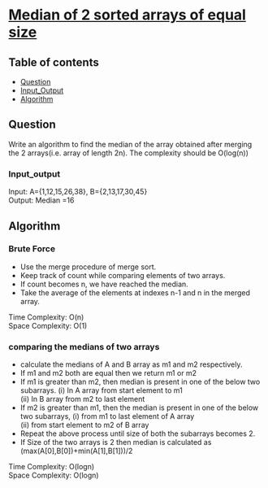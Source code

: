 # [Median of 2 sorted arrays of equal size](https://www.geeksforgeeks.org/median-of-two-sorted-arrays/)

## Table of contents

- [Question](#question)
- [Input_Output](#input_output)
- [Algorithm](#algorithm)

## Question
Write an algorithm to find the median of the array obtained after merging the 2 arrays(i.e. array of length 2n). The complexity should be O(log(n))

### Input_output
Input: A={1,12,15,26,38}, B={2,13,17,30,45} </br>
Output: Median =16

## Algorithm

### Brute Force
- Use the merge procedure of merge sort.
- Keep track of count while comparing elements of two arrays.
- If count becomes n, we have reached the median.
- Take the average of the elements at indexes n-1 and n in the merged array.

Time Complexity: O(n)</br>
Space Complexity: O(1)

### comparing the medians of two arrays
- calculate the medians of A and B array as m1 and m2 respectively.
- If m1 and m2 both are equal then we return m1 or m2
- If m1 is greater than m2, then median is present in one of the below two subarrays.
(i) In A array from start element to m1 </br>
(ii) In B array from m2 to last element </br>
- If m2 is greater than m1, then the median is present in one of the below two subarrays,
(i) from m1 to last element of A array </br>
(ii) from start element to m2 of B array </br>
- Repeat the above process until size of both the subarrays becomes 2.
- If Size of the two arrays is 2 then median is calculated as (max(A[0],B[0])+min(A[1],B[1]))/2

Time Complexity: O(logn)</br>
Space Complexity: O(logn)
